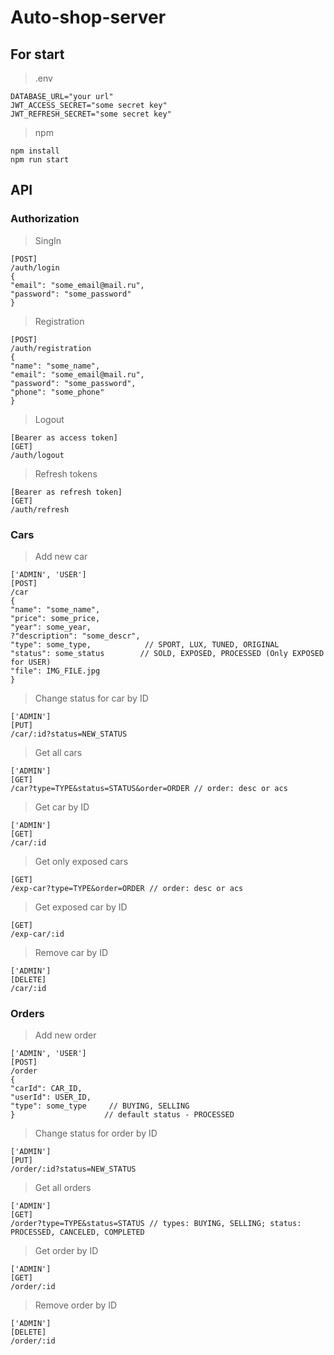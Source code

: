 # Auto-shop-server

## For start

> .env

```
DATABASE_URL="your url"
JWT_ACCESS_SECRET="some secret key"
JWT_REFRESH_SECRET="some secret key"
```

> npm

```
npm install
npm run start
```

## API

### Authorization

> SingIn

```
[POST]
/auth/login
{
"email": "some_email@mail.ru",
"password": "some_password"
}
```

> Registration

```
[POST]
/auth/registration
{
"name": "some_name",
"email": "some_email@mail.ru",
"password": "some_password",
"phone": "some_phone"
}
```

> Logout

```
[Bearer as access token]
[GET]
/auth/logout
```

> Refresh tokens

```
[Bearer as refresh token]
[GET]
/auth/refresh
```

### Cars

> Add new car

```
['ADMIN', 'USER']
[POST]
/car
{
"name": "some_name",
"price": some_price,
"year": some_year,
?"description": "some_descr",
"type": some_type,            // SPORT, LUX, TUNED, ORIGINAL
"status": some_status        // SOLD, EXPOSED, PROCESSED (Only EXPOSED for USER)
"file": IMG_FILE.jpg
}
```

> Change status for car by ID

```
['ADMIN']
[PUT]
/car/:id?status=NEW_STATUS
```

> Get all cars

```
['ADMIN']
[GET]
/car?type=TYPE&status=STATUS&order=ORDER // order: desc or acs
```

> Get car by ID

```
['ADMIN']
[GET]
/car/:id
```

> Get only exposed cars

```
[GET]
/exp-car?type=TYPE&order=ORDER // order: desc or acs
```

> Get exposed car by ID

```
[GET]
/exp-car/:id
```

> Remove car by ID

```
['ADMIN']
[DELETE]
/car/:id
```

### Orders

> Add new order

```
['ADMIN', 'USER']
[POST]
/order
{
"carId": CAR_ID,
"userId": USER_ID,
"type": some_type     // BUYING, SELLING
}                    // default status - PROCESSED
```

> Change status for order by ID

```
['ADMIN']
[PUT]
/order/:id?status=NEW_STATUS
```

> Get all orders

```
['ADMIN']
[GET]
/order?type=TYPE&status=STATUS // types: BUYING, SELLING; status: PROCESSED, CANCELED, COMPLETED
```

> Get order by ID

```
['ADMIN']
[GET]
/order/:id
```

> Remove order by ID

```
['ADMIN']
[DELETE]
/order/:id
```
